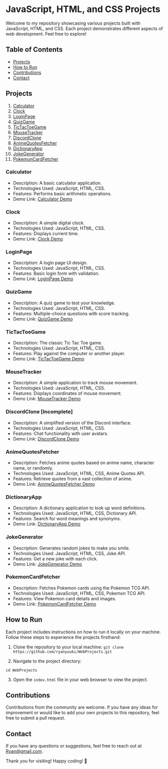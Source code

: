 # JavaScript, HTML, and CSS Projects

Welcome to my repository showcasing various projects built with JavaScript, HTML, and CSS. Each project demonstrates different aspects of web development. Feel free to explore!

## Table of Contents
- [Projects](#projects)
- [How to Run](#how-to-run)
- [Contributions](#contributions)
- [Contact](#contact)

## Projects

1. [Calculator](#calculator)
2. [Clock](#clock)
3. [LoginPage](#loginpage)
4. [QuizGame](#quizgame)
5. [TicTacToeGame](#tictactoegame)
6. [MouseTracker](#mousetracker)
7. [DiscordClone](#discordclone)
8. [AnimeQuotesFetcher](#animequotesfetcher)
9. [DictionaryApp](#dictionaryapp)
10. [JokeGenerator](#jokegenerator)
11. [PokemonCardFetcher](#pokemoncardfetcher)

### Calculator
- Description: A basic calculator application.
- Technologies Used: JavaScript, HTML, CSS.
- Features: Performs basic arithmetic operations.
- Demo Link: [Calculator Demo](https://ryanyuuki.github.io/WebProjects/Calculator/index.html)

### Clock
- Description: A simple digital clock.
- Technologies Used: JavaScript, HTML, CSS.
- Features: Displays current time.
- Demo Link: [Clock Demo](https://ryanyuuki.github.io/WebProjects/Clock/index.html)

### LoginPage
- Description: A login page UI design.
- Technologies Used: JavaScript, HTML, CSS.
- Features: Basic login form with validation.
- Demo Link: [LoginPage Demo](https://ryanyuuki.github.io/WebProjects/Login-Page/index.html)

### QuizGame
- Description: A quiz game to test your knowledge.
- Technologies Used: JavaScript, HTML, CSS.
- Features: Multiple-choice questions with score tracking.
- Demo Link: [QuizGame Demo](https://ryanyuuki.github.io/WebProjects/Quiz-Game/index.html)

### TicTacToeGame
- Description: The classic Tic Tac Toe game.
- Technologies Used: JavaScript, HTML, CSS.
- Features: Play against the computer or another player.
- Demo Link: [TicTacToeGame Demo](https://ryanyuuki.github.io/WebProjects/TicTacToe_Game/index.html)

### MouseTracker
- Description: A simple application to track mouse movement.
- Technologies Used: JavaScript, HTML, CSS.
- Features: Displays coordinates of mouse movement.
- Demo Link: [MouseTracker Demo](https://ryanyuuki.github.io/WebProjects/Tracker/index.html)

### DiscordClone [Incomplete]
- Description: A simplified version of the Discord interface.
- Technologies Used: JavaScript, HTML, CSS.
- Features: Chat functionality with user avatars.
- Demo Link: [DiscordClone Demo](https://ryanyuuki.github.io/WebProjects/Discord_Like/index.html)

### AnimeQuotesFetcher
- Description: Fetches anime quotes based on anime name, character name, or randomly.
- Technologies Used: JavaScript, HTML, CSS, Anime Quotes API.
- Features: Retrieve quotes from a vast collection of anime.
- Demo Link: [AnimeQuotesFetcher Demo](https://ryanyuuki.github.io/WebProjects/AnimeFetcher/index.html)

### DictionaryApp
- Description: A dictionary application to look up word definitions.
- Technologies Used: JavaScript, HTML, CSS, Dictionary API.
- Features: Search for word meanings and synonyms.
- Demo Link: [DictionaryApp Demo](https://ryanyuuki.github.io/WebProjects/DictionaryApp/index.html)

### JokeGenerator
- Description: Generates random jokes to make you smile.
- Technologies Used: JavaScript, HTML, CSS, Joke API.
- Features: Get a new joke with each click.
- Demo Link: [JokeGenerator Demo](https://ryanyuuki.github.io/WebProjects/Joke_Generator/index.html)

### PokemonCardFetcher
- Description: Fetches Pokemon cards using the Pokemon TCG API.
- Technologies Used: JavaScript, HTML, CSS, Pokemon TCG API.
- Features: View Pokemon card details and images.
- Demo Link: [PokemonCardFetcher Demo](https://ryanyuuki.github.io/WebProjects/PokemonCard_Fetcher/index.html)

## How to Run

Each project includes instructions on how to run it locally on your machine. Follow these steps to experience the projects firsthand:

1. Clone the repository to your local machine:
```git clone https://github.com/ryanyuuki/WebProjects.git```

2. Navigate to the project directory:

``` cd WebProjects ```


3. Open the `index.html` file in your web browser to view the project.

## Contributions

Contributions from the community are welcome. If you have any ideas for improvement or would like to add your own projects to this repository, feel free to submit a pull request.

## Contact

If you have any questions or suggestions, feel free to reach out at [Ryan@gmail.com](mailto:rehank220358@gmail.com).

Thank you for visiting! Happy coding! 🚀
